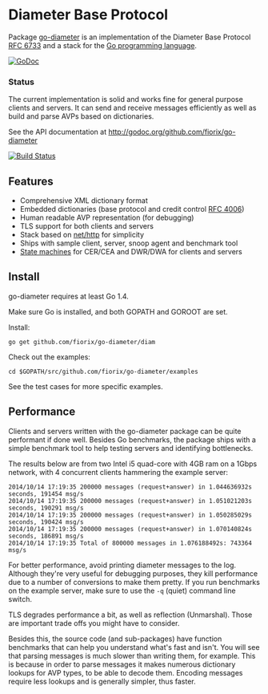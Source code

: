 # Diameter Base Protocol

Package [go-diameter](http://godoc.org/github.com/fiorix/go-diameter) is an
implementation of the
Diameter Base Protocol [RFC 6733](http://tools.ietf.org/html/rfc6733)
and a stack for the [Go programming language](http://golang.org).

[![GoDoc](https://godoc.org/github.com/fiorix/go-diameter?status.svg)](https://godoc.org/github.com/fiorix/go-diameter)

### Status

The current implementation is solid and works fine for general purpose
clients and servers. It can send and receive messages efficiently as
well as build and parse AVPs based on dictionaries.

See the API documentation at http://godoc.org/github.com/fiorix/go-diameter

[![Build Status](https://secure.travis-ci.org/fiorix/go-diameter.png)](http://travis-ci.org/fiorix/go-diameter)

## Features

- Comprehensive XML dictionary format
- Embedded dictionaries (base protocol and credit control [RFC 4006](http://tools.ietf.org/html/rfc4006))
- Human readable AVP representation (for debugging)
- TLS support for both clients and servers
- Stack based on [net/http](http://golang.org/pkg/net/http/) for simplicity
- Ships with sample client, server, snoop agent and benchmark tool
- [State machines](http://tools.ietf.org/html/rfc6733#section-4) for CER/CEA and DWR/DWA for clients and servers

## Install

go-diameter requires at least Go 1.4.

Make sure Go is installed, and both GOPATH and GOROOT are set.

Install:

	go get github.com/fiorix/go-diameter/diam

Check out the examples:

	cd $GOPATH/src/github.com/fiorix/go-diameter/examples

See the test cases for more specific examples.


## Performance

Clients and servers written with the go-diameter package can be quite
performant if done well. Besides Go benchmarks, the package ships with
a simple benchmark tool to help testing servers and identifying bottlenecks.

The results below are from two Intel i5 quad-core with 4GB ram on a 1Gbps
network, with 4 concurrent clients hammering the example server:

	2014/10/14 17:19:35 200000 messages (request+answer) in 1.044636932s seconds, 191454 msg/s
	2014/10/14 17:19:35 200000 messages (request+answer) in 1.051021203s seconds, 190291 msg/s
	2014/10/14 17:19:35 200000 messages (request+answer) in 1.050285029s seconds, 190424 msg/s
	2014/10/14 17:19:35 200000 messages (request+answer) in 1.070140824s seconds, 186891 msg/s
	2014/10/14 17:19:35 Total of 800000 messages in 1.076188492s: 743364 msg/s

For better performance, avoid printing diameter messages to the log.
Although they're very useful for debugging purposes, they kill performance
due to a number of conversions to make them pretty. If you run benchmarks
on the example server, make sure to use the `-q` (quiet) command line switch.

TLS degrades performance a bit, as well as reflection (Unmarshal). Those are
important trade offs you might have to consider.

Besides this, the source code (and sub-packages) have function benchmarks
that can help you understand what's fast and isn't. You will see that
parsing messages is much slower than writing them, for example. This is
because in order to parse messages it makes numerous dictionary lookups
for AVP types, to be able to decode them. Encoding messages require less
lookups and is generally simpler, thus faster.
